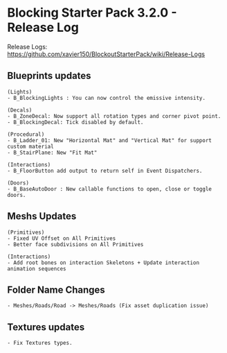 # Blocking Starter Pack 3.2.0 - Release Log
Release Logs: https://github.com/xavier150/BlockoutStarterPack/wiki/Release-Logs

	
## Blueprints updates
	(Lights)
	- B_BlockingLights : You can now control the emissive intensity.
	
	(Decals)
	- B_ZoneDecal: Now support all rotation types and corner pivot point.
	- B_BlockingDecal: Tick disabled by default.
		
	(Procedural)
	- B_Ladder_01: New "Horizontal Mat" and "Vertical Mat" for support custom material
	- B_StairPlane: New "Fit Mat"

	(Interactions)
	- B_FloorButton add output to return self in Event Dispatchers.

    (Doors)
    - B_BaseAutoDoor : New callable functions to open, close or toggle doors.

	
## Meshs Updates
	(Primitives)
	- Fixed UV Offset on All Primitives
	- Better face subdivisions on All Primitives

	(Interactions)
	- Add root bones on interaction Skeletons + Update interaction animation sequences


## Folder Name Changes
    - Meshes/Roads/Road -> Meshes/Roads (Fix asset duplication issue)


## Textures updates
	- Fix Textures types.

